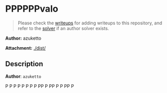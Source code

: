 # PPPPPPvalo

> Please check the [writeups](./writeups/) for adding writeups to this repository, and refer to the [solver](./solver/) if an author solver exists.

**Author:** azuketto

**Attachment:** [./dist/](./dist/)


## Description
**Author**: `azuketto`

P P P P P P P P PP P PP P P PP P
